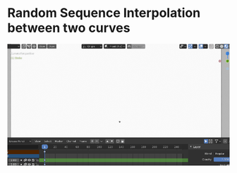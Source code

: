 # Random Sequence Interpolation between two curves

![Random%20Sequence%20Interpolation%20between%20two%20curves%2047ea8275bbbe48e68cc1200309420467/2Dinterpolate.gif](Random%20Sequence%20Interpolation%20between%20two%20curves%2047ea8275bbbe48e68cc1200309420467/2Dinterpolate.gif)